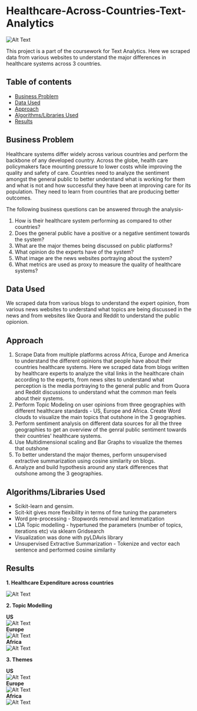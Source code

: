 # Healthcare-Across-Countries-Text-Analytics
![Alt Text](Healthcare.jpg)

This project is a part of the coursework for Text Analytics. Here we scraped data from various websites to understand the major differences in healthcare systems across 3 countries.

## Table of contents
- [Business Problem](https://github.com/anshikaahuja/Healthcare-Across-Countries-Text-Analytics/blob/master/README.md#business-problem)
- [Data Used](https://github.com/anshikaahuja/Healthcare-Across-Countries-Text-Analytics/blob/master/README.md#data-used)
- [Approach](https://github.com/anshikaahuja/Healthcare-Across-Countries-Text-Analytics/blob/master/README.md#approach)
- [Algorithms/Libraries Used](https://github.com/anshikaahuja/Healthcare-Across-Countries-Text-Analytics/blob/master/README.md#algorithmslibraries-used)
- [Results](https://github.com/anshikaahuja/Healthcare-Across-Countries-Text-Analytics/blob/master/README.md#results)

## Business Problem
Healthcare systems differ widely across various countries and perform the backbone of any developed country. Across the globe, health care policymakers face mounting pressure to lower costs while improving the quality and safety of care. Countries need to analyze the sentiment amongst the general public to better understand what is working for them and what is not and how successful they have been at improving care for its population. They need to learn from countries that are producing better outcomes. 

The following business questions can be answered through the analysis-
1. How is their healthcare system performing as compared to other countries? 
2. Does the general public have a positive or a negative sentiment towards the system?
3. What are the major themes being discussed on public platforms?
4. What opinion do the experts have of the system?
5. What image are the news websites portraying about the system?
6. What metrics are used as proxy to measure the quality of healthcare systems?


## Data Used
We scraped data from various blogs to understand the expert opinion, from various news websites to understand what topics are being discussed in the news and from websites like Quora and Reddit to understand the public opionion.

## Approach
1. Scrape Data from multiple platforms across Africa, Europe and America to understand the different opinions that people have about their countries healthcare systems. Here we scraped data from blogs written by healthcare experts to analyze the vital links in the healthcare chain according to the experts, from news sites to understand what perception is the media portraying to the general public and from Quora and Reddit discussions to understand what the common man feels about their systems.
2. Perform Topic Modeling on user opinions from three geographies with different healthcare standards - US, Europe and Africa. Create Word clouds to visualize the main topics that outshone in the 3 geographies.
3. Perform sentiment analysis on different data sources for all the three geographies to get an overview of the genral public sentiment towards their countries' healthcare systems.
4. Use Multidimensional scaling and Bar Graphs to visualize the themes that outshone
5. To better understand the major themes, perform unsupervised extractive summarization using cosine similarity on blogs.
6. Analyze and build hypothesis around any stark differences that outshone among the 3 geographies.

## Algorithms/Libraries Used
- Scikit-learn and gensim.
- Scit-kit gives more flexibility in terms of fine tuning the parameters
- Word pre-processing - Stopwords removal and lemmatization
- LDA Topic modelling - hypertuned the parameters (number of topics, iterations etc) via sklearn Gridsearch
- Visualization was done with pyLDAvis library
- Unsupervised Extractive Summarization - Tokenize and vector each sentence and performed cosine similarity

## Results

**1. Healthcare Expenditure across countries**

![Alt Text](Health%20Expenditure.png)

**2. Topic Modelling** <br />

**US**<br />
![Alt Text](Topics1.png) <br />
**Europe**<br />
![Alt Text](Topics2.png) <br />
**Africa**<br />
![Alt Text](Topics3.png)

**3. Themes**

**US**<br />
![Alt Text](ThemesUS.PNG) <br />
**Europe**<br />
![Alt Text](ThemesEurope.PNG) <br />
**Africa**<br />
![Alt Text](ThemesAfrica.PNG) <br />
